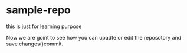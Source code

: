 # sample-repo
this is just for learning purpose

Now we are goint to see how you can upadte or edit the reposotory and save changes()commit.
